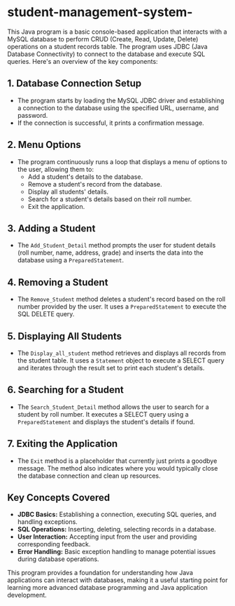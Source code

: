 # student-management-system-
This Java program is a basic console-based application that interacts with a MySQL database to perform CRUD (Create, Read, Update, Delete) operations on a student records table. The program uses JDBC (Java Database Connectivity) to connect to the database and execute SQL queries. Here's an overview of the key components:

## 1. Database Connection Setup
- The program starts by loading the MySQL JDBC driver and establishing a connection to the database using the specified URL, username, and password.
- If the connection is successful, it prints a confirmation message.

## 2. Menu Options
- The program continuously runs a loop that displays a menu of options to the user, allowing them to:
  - Add a student's details to the database.
  - Remove a student's record from the database.
  - Display all students' details.
  - Search for a student's details based on their roll number.
  - Exit the application.

## 3. Adding a Student
- The `Add_Student_Detail` method prompts the user for student details (roll number, name, address, grade) and inserts the data into the database using a `PreparedStatement`.

## 4. Removing a Student
- The `Remove_Student` method deletes a student's record based on the roll number provided by the user. It uses a `PreparedStatement` to execute the SQL DELETE query.

## 5. Displaying All Students
- The `Display_all_student` method retrieves and displays all records from the student table. It uses a `Statement` object to execute a SELECT query and iterates through the result set to print each student's details.

## 6. Searching for a Student
- The `Search_Student_Detail` method allows the user to search for a student by roll number. It executes a SELECT query using a `PreparedStatement` and displays the student's details if found.

## 7. Exiting the Application
- The `Exit` method is a placeholder that currently just prints a goodbye message. The method also indicates where you would typically close the database connection and clean up resources.

## Key Concepts Covered
- **JDBC Basics:** Establishing a connection, executing SQL queries, and handling exceptions.
- **SQL Operations:** Inserting, deleting, selecting records in a database.
- **User Interaction:** Accepting input from the user and providing corresponding feedback.
- **Error Handling:** Basic exception handling to manage potential issues during database operations.

This program provides a foundation for understanding how Java applications can interact with databases, making it a useful starting point for learning more advanced database programming and Java application development.
